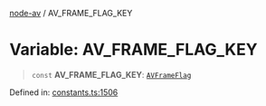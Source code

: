[node-av](../globals.md) / AV\_FRAME\_FLAG\_KEY

# Variable: AV\_FRAME\_FLAG\_KEY

> `const` **AV\_FRAME\_FLAG\_KEY**: [`AVFrameFlag`](../type-aliases/AVFrameFlag.md)

Defined in: [constants.ts:1506](https://github.com/seydx/av/blob/f8631fc881b394300b1479f511d55cf1c370a87f/src/constants/constants.ts#L1506)
